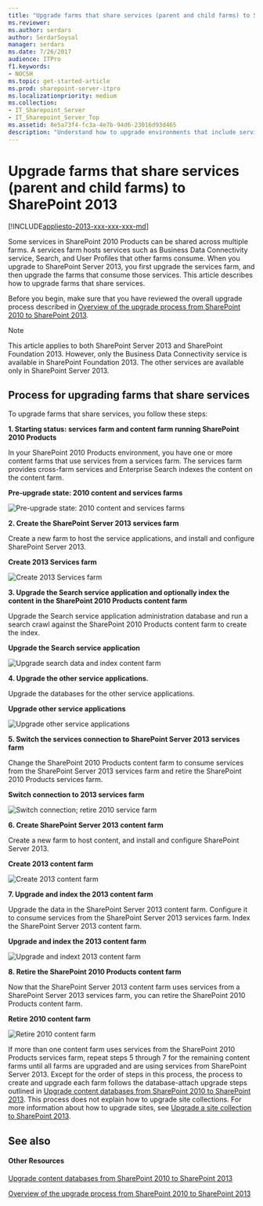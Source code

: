 ```yaml
---
title: "Upgrade farms that share services (parent and child farms) to SharePoint 2013"
ms.reviewer: 
ms.author: serdars
author: SerdarSoysal
manager: serdars
ms.date: 7/26/2017
audience: ITPro
f1.keywords:
- NOCSH
ms.topic: get-started-article
ms.prod: sharepoint-server-itpro
ms.localizationpriority: medium
ms.collection:
- IT_Sharepoint_Server
- IT_Sharepoint_Server_Top
ms.assetid: 8e5a73f4-fc3a-4e7b-94d6-23016d93d465
description: "Understand how to upgrade environments that include services farms to SharePoint 2013."
---
```


# Upgrade farms that share services (parent and child farms) to SharePoint 2013

[!INCLUDE[appliesto-2013-xxx-xxx-xxx-md](../includes/appliesto-2013-xxx-xxx-xxx-md.md)]
  
Some services in SharePoint 2010 Products can be shared across multiple farms. A services farm hosts services such as Business Data Connectivity service, Search, and User Profiles that other farms consume. When you upgrade to SharePoint Server 2013, you first upgrade the services farm, and then upgrade the farms that consume those services. This article describes how to upgrade farms that share services.
  
Before you begin, make sure that you have reviewed the overall upgrade process described in [Overview of the upgrade process from SharePoint 2010 to SharePoint 2013](overview-of-the-upgrade-process-from-sharepoint-2010-to-sharepoint-2013.md).
  
> [!NOTE]
> This article applies to both SharePoint Server 2013 and SharePoint Foundation 2013. However, only the Business Data Connectivity service is available in SharePoint Foundation 2013. The other services are available only in SharePoint Server 2013. 
  
## Process for upgrading farms that share services

To upgrade farms that share services, you follow these steps:
  
 **1. Starting status: services farm and content farm running SharePoint 2010 Products**
  
In your SharePoint 2010 Products environment, you have one or more content farms that use services from a services farm. The services farm provides cross-farm services and Enterprise Search indexes the content on the content farm.
  
**Pre-upgrade state: 2010 content and services farms**

![Pre-upgrade state: 2010 content and services farms](../media/SP15Upgrade_CrossFarmServicesUpgrade_Step1.gif)
  
 **2. Create the SharePoint Server 2013 services farm**
  
Create a new farm to host the service applications, and install and configure SharePoint Server 2013. 
  
**Create 2013 Services farm**

![Create 2013 Services farm](../media/SP15Upgrade_CrossFarmServicesUpgrade_Step2.gif)
  
 **3. Upgrade the Search service application and optionally index the content in the SharePoint 2010 Products content farm**
  
Upgrade the Search service application administration database and run a search crawl against the SharePoint 2010 Products content farm to create the index.
  
**Upgrade the Search service application**

![Upgrade search data and index content farm](../media/SP15Upgrade_CrossFarmServicesUpgrade_Step3.gif)
  
 **4. Upgrade the other service applications.**
  
Upgrade the databases for the other service applications.
  
**Upgrade other service applications**

![Upgrade other service applications](../media/SP15Upgrade_CrossFarmServicesUpgrade_Step4.gif)
  
 **5. Switch the services connection to SharePoint Server 2013 services farm**
  
Change the SharePoint 2010 Products content farm to consume services from the SharePoint Server 2013 services farm and retire the SharePoint 2010 Products services farm.
  
**Switch connection to 2013 services farm**

![Switch connection; retire 2010 service farm](../media/SP15Upgrade_CrossFarmServicesUpgrade_Step5.gif)
  
 **6. Create SharePoint Server 2013 content farm**
  
Create a new farm to host content, and install and configure SharePoint Server 2013. 
  
**Create 2013 content farm**

![Create 2013 content farm](../media/SP15Upgrade_CrossFarmServicesUpgrade_Step6.gif)
  
 **7. Upgrade and index the 2013 content farm**
  
Upgrade the data in the SharePoint Server 2013 content farm. Configure it to consume services from the SharePoint Server 2013 services farm. Index the SharePoint Server 2013 content farm.
  
**Upgrade and index the 2013 content farm**

![Upgrade and indext 2013 content farm](../media/SP15Upgrade_CrossFarmServicesUpgrade_Step7.gif)
  
 **8. Retire the SharePoint 2010 Products content farm**
  
Now that the SharePoint Server 2013 content farm uses services from a SharePoint Server 2013 services farm, you can retire the SharePoint 2010 Products content farm.
  
**Retire 2010 content farm**

![Retire 2010 content farm](../media/SP15Upgrade_CrossFarmServicesUpgrade_Step8.gif)
  
If more than one content farm uses services from the SharePoint 2010 Products services farm, repeat steps 5 through 7 for the remaining content farms until all farms are upgraded and are using services from SharePoint Server 2013. Except for the order of steps in this process, the process to create and upgrade each farm follows the database-attach upgrade steps outlined in [Upgrade content databases from SharePoint 2010 to SharePoint 2013](upgrade-content-databases-from-sharepoint-2010-to-sharepoint-2013.md). This process does not explain how to upgrade site collections. For more information about how to upgrade sites, see [Upgrade a site collection to SharePoint 2013](upgrade-a-site-collection-to-sharepoint-2013.md). 
  
## See also

#### Other Resources

[Upgrade content databases from SharePoint 2010 to SharePoint 2013](upgrade-content-databases-from-sharepoint-2010-to-sharepoint-2013.md)
  
[Overview of the upgrade process from SharePoint 2010 to SharePoint 2013](overview-of-the-upgrade-process-from-sharepoint-2010-to-sharepoint-2013.md)

